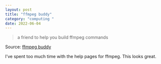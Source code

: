 ```yaml
---
layout: post
title: "ffmpeg buddy"
category: "computing "
date: 2022-06-04
---
```


>a friend to help you build ffmpeg commands

Source: [ffmpeg buddy](https://evanhahn.github.io/ffmpeg-buddy/)

I've spent too much time with the help pages for ffmpeg. This looks great. 
